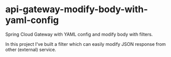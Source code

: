 # api-gateway-modify-body-with-yaml-config

Spring Cloud Gateway with YAML config and modify body with filters.

In this project I've built a filter which can easily modify JSON response from other (external) service.
